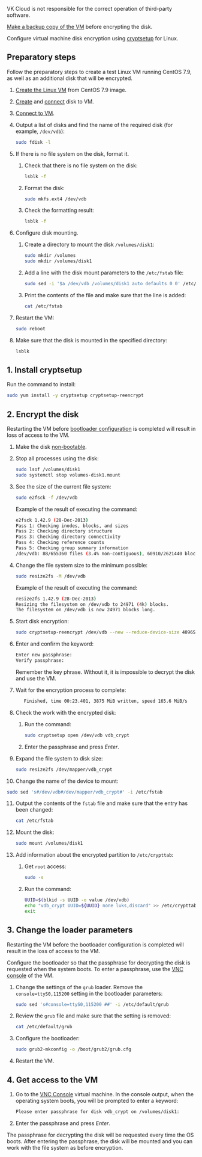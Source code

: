 <err>

VK Cloud is not responsible for the correct operation of third-party software.

[Make a backup copy of the VM](/en/storage/backups/vm-backup/vm-backup-create#manual_backup) before encrypting the disk.

</err>

Configure virtual machine disk encryption using [cryptsetup](https://manpages.ubuntu.com/manpages/trusty/man8/cryptsetup.8.html) for Linux.

## Preparatory steps

Follow the preparatory steps to create a test Linux VM running CentOS 7.9, as well as an additional disk that will be encrypted.

1. [Create the Linux VM](../../service-management/vm/vm-create/) from CentOS 7.9 image.
2. [Create](../../service-management/volumes#creating_a_disk) and [connect](../../service-management/volumes#connecting_a_disk_to_a_vm) disk to VM.
3. [Connect to VM](../../service-management/vm/vm-connect/vm-connect-nix/).
4. Output a list of disks and find the name of the required disk (for example, `/dev/vdb`):

   ```bash
   sudo fdisk -l 
   ```

5. If there is no file system on the disk, format it.

   1. Check that there is no file system on the disk:

      ```bash
      lsblk -f
      ```

   2. Format the disk:

      ```bash
      sudo mkfs.ext4 /dev/vdb
      ```

   3. Check the formatting result:

      ```bash
      lsblk -f
      ```

6. Configure disk mounting.

   1. Create a directory to mount the disk `/volumes/disk1`:

      ```bash
      sudo mkdir /volumes
      sudo mkdir /volumes/disk1
      ```

   2. Add a line with the disk mount parameters to the `/etc/fstab` file:

      ```bash
      sudo sed -i '$a /dev/vdb /volumes/disk1 auto defaults 0 0' /etc/fstab
      ```

   3. Print the contents of the file and make sure that the line is added:

      ```bash
      cat /etc/fstab
      ```

7. Restart the VM:

   ```bash
   sudo reboot
   ```

8. Make sure that the disk is mounted in the specified directory:

   ```bash
   lsblk
   ```

## 1. Install cryptsetup

Run the command to install:

```bash
sudo yum install -y cryptsetup cryptsetup-reencrypt
```

## 2. Encrypt the disk

<err>

Restarting the VM before [bootloader configuration](#3_change_the_loader_parameters) is completed will result in loss of access to the VM.

</err>

1. Make the disk [non-bootable](../../service-management/volumes#replacing_the_root_disk).
2. Stop all processes using the disk:

   ```bash
   sudo lsof /volumes/disk1
   sudo systemctl stop volumes-disk1.mount
   ```

3. See the size of the current file system:

   ```bash
   sudo e2fsck -f /dev/vdb
   ```

   Example of the result of executing the command:

   ```bash
   e2fsck 1.42.9 (28-Dec-2013)
   Pass 1: Checking inodes, blocks, and sizes
   Pass 2: Checking directory structure
   Pass 3: Checking directory connectivity
   Pass 4: Checking reference counts
   Pass 5: Checking group summary information
   /dev/vdb: 88/655360 files (3.4% non-contiguous), 60910/2621440 blocks
   ```

4. Change the file system size to the minimum possible:

   ```bash
   sudo resize2fs -M /dev/vdb
   ```

   Example of the result of executing the command:

   ```bash
   resize2fs 1.42.9 (28-Dec-2013)
   Resizing the filesystem on /dev/vdb to 24971 (4k) blocks.
   The filesystem on /dev/vdb is now 24971 blocks long.
   ```

5. Start disk encryption:

   ```bash
   sudo cryptsetup-reencrypt /dev/vdb --new --reduce-device-size 4096S
   ```

6. Enter and confirm the keyword:

   ```bash
   Enter new passphrase:
   Verify passphrase:
   ```

   <warn>

   Remember the key phrase. Without it, it is impossible to decrypt the disk and use the VM.

   </warn>

7. Wait for the encryption process to complete:

   ```bash
      Finished, time 00:23.401, 3875 MiB written, speed 165.6 MiB/s
   ```

8. Check the work with the encrypted disk:

   1. Run the command:

      ```bash
      sudo cryptsetup open /dev/vdb vdb_crypt
      ```

   2. Enter the passphrase and press *Enter*.

9. Expand the file system to disk size:

   ```bash
   sudo resize2fs /dev/mapper/vdb_crypt
   ```

10. Change the name of the device to mount:

   ```bash
   sudo sed 's#/dev/vdb#/dev/mapper/vdb_crypt#' -i /etc/fstab
   ```

11. Output the contents of the `fstab` file and make sure that the entry has been changed:

      ```bash
      cat /etc/fstab
      ```

12. Mount the disk:

      ```bash
      sudo mount /volumes/disk1
      ```

13. Add information about the encrypted partition to `/etc/crypttab`:

      1. Get `root` access:

         ```bash
         sudo -s
         ```

      2. Run the command:

         ```bash
         UUID=$(blkid -s UUID -o value /dev/vdb)
         echo "vdb_crypt UUID=${UUID} none luks,discard" >> /etc/crypttab
         exit
         ```

## 3. Change the loader parameters

<err>

Restarting the VM before the bootloader configuration is completed will result in the loss of access to the VM.

</err>

Configure the bootloader so that the passphrase for decrypting the disk is requested when the system boots. To enter a passphrase, use the [VNC console](../../service-management/vm/vm-console#the_vnc_console) of the VM.

1. Change the settings of the `grub` loader. Remove the `console=ttyS0,115200` setting in the bootloader parameters:

   ```bash
   sudo sed 's#console=ttyS0,115200 ##' -i /etc/default/grub
   ```

2. Review the `grub` file and make sure that the setting is removed:

   ```bash
   cat /etc/default/grub
   ```

3. Configure the bootloader:

   ```bash
   sudo grub2-mkconfig -o /boot/grub2/grub.cfg
   ```

4. Restart the VM.

## 4. Get access to the VM

1. Go to the [VNC Console](../../service-management/vm/vm-console#the_vnc_console) virtual machine. In the console output, when the operating system boots, you will be prompted to enter a keyword:

   ```bash
   Please enter passphrase for disk vdb_crypt on /volumes/disk1:
   ```

2. Enter the passphrase and press *Enter*.

The passphrase for decrypting the disk will be requested every time the OS boots. After entering the passphrase, the disk will be mounted and you can work with the file system as before encryption.
